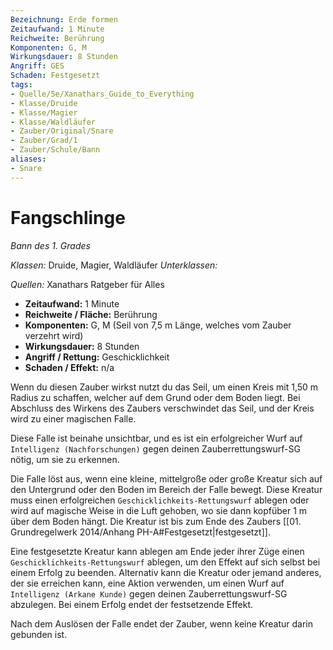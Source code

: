 ```yaml
---
Bezeichnung: Erde formen
Zeitaufwand: 1 Minute
Reichweite: Berührung
Komponenten: G, M
Wirkungsdauer: 8 Stunden
Angriff: GES
Schaden: Festgesetzt
tags: 
- Quelle/5e/Xanathars_Guide_to_Everything
- Klasse/Druide
- Klasse/Magier
- Klasse/Waldläufer
- Zauber/Original/Snare
- Zauber/Grad/1
- Zauber/Schule/Bann
aliases: 
- Snare
---
```

# Fangschlinge
_Bann des 1. Grades_

_Klassen:_ Druide, Magier, Waldläufer
_Unterklassen:_

_Quellen:_ Xanathars Ratgeber für Alles

- **Zeitaufwand:** 1 Minute
- **Reichweite / Fläche:** Berührung
- **Komponenten:** G, M (Seil von 7,5 m Länge, welches vom Zauber verzehrt wird)
- **Wirkungsdauer:** 8 Stunden
- **Angriff / Rettung:** Geschicklichkeit
- **Schaden / Effekt:**  n/a

Wenn du diesen Zauber wirkst nutzt du das Seil, um einen Kreis mit 1,50 m Radius zu schaffen, welcher auf dem Grund oder dem Boden liegt. Bei Abschluss des Wirkens des Zaubers verschwindet das Seil, und der Kreis wird zu einer magischen Falle.

Diese Falle ist beinahe unsichtbar, und es ist ein erfolgreicher Wurf auf `Intelligenz (Nachforschungen)` gegen deinen Zauberrettungswurf-SG nötig, um sie zu erkennen.

Die Falle löst aus, wenn eine kleine, mittelgroße oder große Kreatur sich auf den Untergrund oder den Boden im Bereich der Falle bewegt. Diese Kreatur muss einen erfolgreichen `Geschicklichkeits-Rettungswurf` ablegen oder wird auf magische Weise in die Luft gehoben, wo sie dann kopfüber 1 m über dem Boden hängt. Die Kreatur ist bis zum Ende des Zaubers [[01. Grundregelwerk 2014/Anhang PH-A#Festgesetzt|festgesetzt]].

Eine festgesetzte Kreatur kann ablegen am Ende jeder ihrer Züge einen `Geschicklichkeits-Rettungswurf` ablegen, um den Effekt auf sich selbst bei einem Erfolg zu beenden. Alternativ kann die Kreatur oder jemand anderes, der sie erreichen kann, eine Aktion verwenden, um einen Wurf auf `Intelligenz (Arkane Kunde)` gegen deinen Zauberrettungswurf-SG abzulegen. Bei einem Erfolg endet der festsetzende Effekt.

Nach dem Auslösen der Falle endet der Zauber, wenn keine Kreatur darin gebunden ist.
